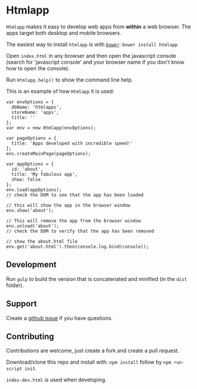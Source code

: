 # Htmlapp

`Htmlapp` makes it easy to develop web apps from **within** a web browser.
The apps target both desktop and mobile browsers.

The easiest way to install `htmlapp` is with [`bower`](http://bower.io):
`bower install htmlapp`

Open `index.html` in any browser and then
open the javascript console (search for 'javascript console' and your browser
name if you don't know how to open the console).

Run `Htmlapp.help()` to show the command line help.

This is an example of how `Htmlapp` it is used:

```
var envOptions = {
  dbName: 'htmlapps',
  storeName: 'apps',
  title: ''
};
var env = new Htmlapp(envOptions);

var pageOptions = {
  title: 'Apps developed with incredible speed!'
};
env.createMainPage(pageOptions);

var appOptions = {
  id: 'about',
  title: 'My fabulous app',
  show: false
};
env.load(appOptions);
// check the DOM to see that the app has been loaded

// this will show the app in the browser window
env.show('about');

// This will remove the app from the browser window
env.unload('about');
// check the DOM to verify that the app has been removed

// show the about.html file
env.get('about.html').then(console.log.bind(console));
```

## Development

Run `gulp` to build the version that is concatenated and minified (in the `dist` folder).

## Support

Create a [github issue](https://github.com/gizur/htmlapp/issues/new) if you
have questions.

## Contributing

Contributions are welcome, just create a fork and create a pull request.

Download/clone this repo and install with: `npm install` follow by
`npm run-script init`.

`index-dev.html` is used when developing.
